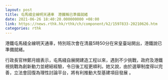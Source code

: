```yaml
---
layout: post
title: 屯馬綫全線明天通車　港鐵稱已準備就緒
date: 2021-06-26 18:40:20.000000000 +08:00
link: https://news.rthk.hk/rthk/ch/component/k2/1597833-20210626.htm
categories: rthk
---
```


港鐵屯馬綫全線明天通車，特別班次會在清晨5時50分在宋皇臺站開出，港鐵說已準備就緒。

行政長官林鄭月娥表示，屯馬綫自展開建造工程以來，遇到不少挑戰，政府及港鐵視挑戰為創新動力並總結經驗，令日後工程更順利。她又說，由於選舉制度得以完善，立法會回復為理性討論平台，將有利推動大型基建項目發展 。
